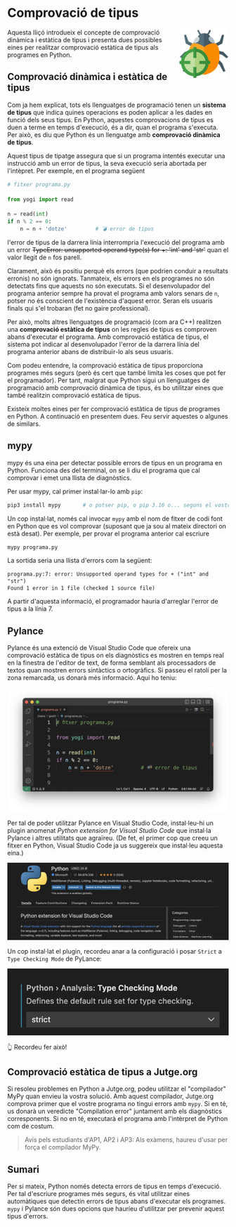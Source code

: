 # Comprovació de tipus

<img src='./comprovacio.png' style='height: 8em; float: right; margin: 0 0 1em 1em;'/>

Aquesta lliçó introdueix el concepte de comprovació dinàmica i estàtica de tipus i presenta dues possibles eines per realitzar comprovació estàtica de tipus als programes en Python. 


## Comprovació dinàmica i estàtica de tipus 

Com ja hem explicat, tots els llenguatges de programació tenen un **sistema de tipus** que indica quines operacions es poden aplicar a les dades en funció dels seus tipus. En Python, aquestes comprovacions de tipus es duen a terme en temps d'execució, és a dir, quan el programa s'executa. Per això, es diu que Python és un llenguatge amb **comprovació dinàmica de tipus**. 

Aquest tipus de tipatge assegura que si un programa intentés executar una instrucció amb un error de tipus, la seva execució seria abortada per l'intèpret. Per exemple, en el programa següent

```python
# fitxer programa.py

from yogi import read 

n = read(int)
if n % 2 == 0:
    n = n + 'dotze'         # 💣 error de tipus
```

l'error de tipus de la darrera línia interrompria l'execució del programa amb un error ~~TypeError: unsupported operand type(s) for +: 'int' and 'str'~~ quan el valor llegit de `n` fos parell. 

Clarament, això és positiu perquè els errors (que podrien conduir a resultats erronis) no són ignorats. Tanmateix, els errors en els programes no són detectats fins que aquests no són executats. Si el desenvolupador del programa anterior sempre ha provat el programa amb valors senars de `n`, potser no és conscient de l'existència d'aquest error. Seran els usuaris finals qui s'el trobaran (fet no gaire professional).

Per això, molts altres llenguatges de programació (com ara C++) realitzen una **comprovació estàtica de tipus** on les regles de tipus es comproven abans d'executar el programa. Amb comprovació estàtica de tipus, el sistema pot indicar al desenvolupador l'error de la darrera línia del programa anterior abans de distribuïr-lo als seus usuaris. 

Com podeu entendre, la comprovació estàtica de tipus proporciona programes més segurs (però és cert que també limita les coses que pot fer el programador). Per tant, malgrat que Python sigui un llenguatges de programació amb comprovació dinàmica de tipus, és bo utilitzar eines que també realitzin comprovació estàtica de tipus.

Existeix moltes eines per fer comprovació estàtica de tipus de programes en Python. A continuació en presentem dues. Feu servir aquestes o algunes de similars.


## mypy

mypy és una eina per detectar possible errors de tipus en un programa en Python. Funciona des del terminal, on se li diu el programa que cal comprovar i emet una llista de diagnòstics.

Per usar mypy, cal primer instal·lar-lo amb `pip`:

```bash
pip3 install mypy       # o potser pip, o pip 3.10 o... segons el vostre sistema
```

Un cop instal·lat, només cal invocar `mypy` amb el nom de fitxer de codi font en Python que es vol comprovar (suposant que ja sou al mateix directori on està desat). Per exemple, per provar el programa anterior cal escriure

```bash
mypy programa.py
```

La sortida seria una llista d'errors com la següent:

```text
programa.py:7: error: Unsupported operand types for + ("int" and "str")
Found 1 error in 1 file (checked 1 source file)
```

A partir d'aquesta informació, el programador hauria d'arreglar l'error de tipus a la línia 7.


## Pylance

Pylance és una extenció de Visual Studio Code que ofereix una comprovació estàtica de tipus on els diagnòstics es mostren en temps real en la finestra de l'editor de text, de forma semblant als processadors de textos quan mostren errors sintàctics o ortogràfics. Si passeu el ratolí per la zona remarcada, us donarà més informació. Aquí ho teniu:

![pylance3.png](pylance3.png)

Per tal de poder utilitzar Pylance en Visual Studio Code, instal·leu-hi un plugin anomenat *Python extension for Visual Studio Code* que instal·la Pylance i altres utilitats que agraïreu. (De fet, el primer cop que creeu un fitxer en Python, Visual Studio Code ja us suggereix que instal·leu aquesta eina.)

![pylance2.png](pylance2.png)

Un cop instal·lat el plugin, recordeu anar a la configuració i posar `Strict` a `Type Checking Mode` de PyLance:

![pylance1.png](pylance1.png)

👆 Recordeu fer això!


## Comprovació estàtica de tipus a Jutge.org

Si resoleu problemes en Python a Jutge.org, podeu utilitzar el "compilador" MyPy quan envieu la vostra solució. Amb aquest compilador, Jutge.org comprova primer que el vostre programa no tingui errors amb `mypy`. Si en té, us donarà un veredicte "Compilation error" juntament amb els diagnòstics corresponents. Si no en té, executarà el programa amb l'intèrpret de Python com de costum.

> Avís pels estudiants d'AP1, AP2 i AP3: Als exàmens, haureu d'usar per força el compilador MyPy.


## Sumari

Per si mateix, Python només detecta errors de tipus en temps d'execució. Per tal d'escriure programes més segurs, és vital utilitzar eines automàtiques que detectin errors de tipus abans d'executar els programes. `mypy` i Pylance són dues opcions que hauríeu d'utilitzar per prevenir aquest tipus d'errors.


<Autors autors="jpetit"/> 

